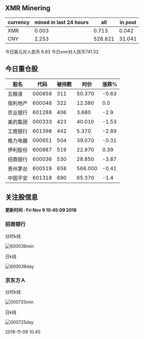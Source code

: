 ## XMR Minering

|currency|mined in last 24 hours|all|in pool|
|---|---|---|---|
|XMR|0.003|0.713|0.042|
|CNY|2.253|528.821|31.041|

今日美元对人民币 6.93	今日xmr对人民币741.52


## 今日重仓股 

|股名|代码|被持数|时价|涨跌%|
|---|---|---|---|---|
|五粮液|000858|311|50.370|-0.63|
|保利地产|600048|322|12.380|0.0|
|农业银行|601288|406|3.680|-2.9|
|美的集团|000333|423|40.010|-1.53|
|工商银行|601398|442|5.370|-2.89|
|格力电器|000651|504|39.070|-0.31|
|伊利股份|600887|519|22.970|0.39|
|招商银行|600036|530|28.850|-3.87|
|贵州茅台|600519|658|568.000|-0.41|
|中国平安|601318|690|65.370|-1.4|

## 关注股信息
**更新时间 : Fri Nov  9 10:45:09 2018**
### 招商银行 
分时k线

![600036min](http://image.sinajs.cn/newchart/min/n/sh600036.gif)

日k线

![600036day](http://image.sinajs.cn/newchart/daily/n/sh600036.gif)

### 京东方Ａ 
分时k线

![000725min](http://image.sinajs.cn/newchart/min/n/sz000725.gif)

日k线

![000725day](http://image.sinajs.cn/newchart/daily/n/sz000725.gif)

2018-11-09 10:45